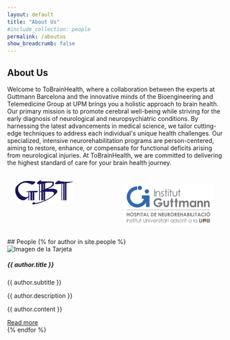 ```yaml
---
layout: default
title: "About Us"
#include_collection: people
permalink: /aboutus
show_breadcrumb: false
---
```


## About Us

Welcome to ToBrainHealth, where a collaboration between the experts at Guttmann Barcelona and the innovative minds of the Bioengineering and Telemedicine Group at UPM brings you a holistic approach to brain health. Our primary mission is to promote cerebral well-being while striving for the early diagnosis of neurological and neuropsychiatric conditions. By harnessing the latest advancements in medical science, we tailor cutting-edge techniques to address each individual's unique health challenges. Our specialized, intensive neurorehabilitation programs are person-centered, aiming to restore, enhance, or compensate for functional deficits arising from neurological injuries. At ToBrainHealth, we are committed to delivering the highest standard of care for your brain health journey.

<div style="display: flex;">
  <div style="flex: 50%; padding: 3.5%;">
    <img src="assets/logos/GBT_SIMPLE.png" alt="Logo GBT" width="65%">
  </div>
  <div style="flex: 50%; padding: 5%;">
    <img src="assets/logos/logo-guttmann.jpg" alt="Logo Guttmann" width="100%">
  </div>
</div>

<div class="card-container">
## People
  {% for author in site.people %}
<div class="card mb-4">
  <div class="row">
    <div class="col-md-6">
      <img src="{{ author.image }}" class="card-img-top" alt="Imagen de la Tarjeta">
    </div>
  <div class="col-md-6">
    <div class="card-body">
      <h5 class="card-title">{{ author.title }}</h5>
      <p class="card-subtitle">{{ author.subtitle }}</p>
      <p class="card-text">{{ author.description }}</p>
      <div class="collapse" id="collapse{{ forloop.index }}">
        <p>{{ author.content }}</p>
      </div>
      <a class="btn btn-primary" data-toggle="collapse" href="#collapse{{ forloop.index }}" aria-expanded="false" aria-controls="collapse{{ forloop.index }}">
        Read more
      </a>
    </div>
  </div>
</div>
 {% endfor %}
</div>

<!--
<div class="card-container">
  {% for author in site.people %}
    <div class="card">
      <img src="{{author.image}}">
      <h2>{{ author.title }}</h2>
      <h3>{{ author.subtitle }}</h3>
      <p>{{ author.content | markdownify }}</p>
    </div>
  {% endfor %}
</div>-->